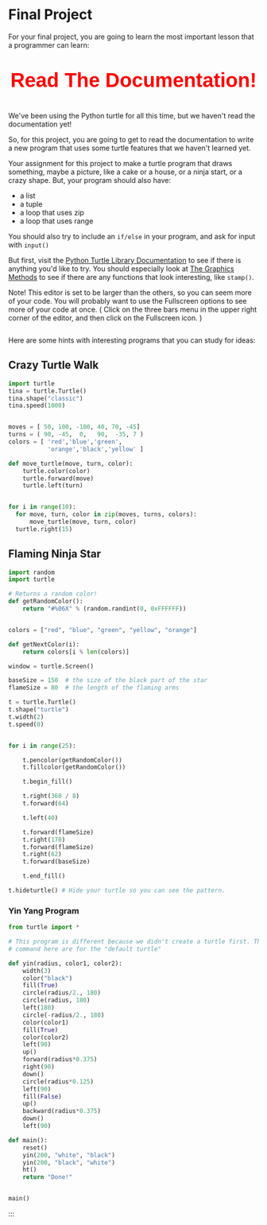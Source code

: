 # Final Project

For your final  project, you are going to learn the most important lesson
that a programmer can learn:

<p style="text-align: center; font-size: 40px; font-weight: bold; color: red; font-family: 'Comic Sans MS', cursive, sans-serif;">Read The Documentation!</p>

We've been using the Python turtle for all this time, but we haven't read the documentation yet! 

So, for this project, you are going to get to read the documentation to write a new program
that uses some turtle features that we haven't learned yet. 

Your assignment for this project to make a turtle program that draws something, maybe a picture, like a cake or a house, or a ninja start, or a crazy shape. But, your program should also have: 

* a list
* a tuple
* a loop that uses zip
* a loop that uses range

You should also try to include an `if/else` in your program, and ask for input with `input()`

But first, visit the [Python Turtle Library Documentation](https://docs.python.org/3/library/turtle.html)
to see if there is anything you'd like to try. You should especially look at [The Graphics Methods](https://docs.python.org/3/library/turtle.html#turtle-graphics-reference) to see if there are any functions that look interesting, like `stamp()`.


Note! This editor is set to be larger than the others, so you can seem more of
your code. You will probably want to use the Fullscreen options to see more of
your code at once. ( Click on the three bars menu in the upper right corner of
the editor, and then click on the Fullscreen icon. )

```python.run:height=800,width=1200

```

Here are some hints with interesting programs that you can study for ideas:

## Crazy Turtle Walk

```python
import turtle
tina = turtle.Turtle()
tina.shape("classic")
tina.speed(1000)


moves = [ 50, 100, -100, 40, 70, -45]
turns = ( 90, -45,  0,   90,  -35, 7 )
colors = [ 'red','blue','green',
           'orange','black','yellow' ]

def move_turtle(move, turn, color):
    turtle.color(color)
    turtle.forward(move)
    turtle.left(turn)


for i in range(10):
  for move, turn, color in zip(moves, turns, colors):
      move_turtle(move, turn, color)
  turtle.right(15)

```

## Flaming Ninja Star
```python
import random
import turtle

# Returns a random color!
def getRandomColor():
    return "#%06X" % (random.randint(0, 0xFFFFFF))


colors = ["red", "blue", "green", "yellow", "orange"]

def getNextColor(i):
    return colors[i % len(colors)]

window = turtle.Screen()

baseSize = 150  # the size of the black part of the star
flameSize = 80  # the length of the flaming arms

t = turtle.Turtle()
t.shape("turtle")
t.width(2) 
t.speed(0)  


for i in range(25):

    t.pencolor(getRandomColor())
    t.fillcolor(getRandomColor())  

    t.begin_fill()

    t.right(360 / 8) 
    t.forward(64)

    t.left(40) 

    t.forward(flameSize)
    t.right(170) 
    t.forward(flameSize)
    t.right(62) 
    t.forward(baseSize) 

    t.end_fill()

t.hideturtle() # Hide your turtle so you can see the pattern.
```

### Yin Yang Program
```python 
from turtle import *

# This program is different because we didn't create a turtle first. The
# command here are for the "default turtle"

def yin(radius, color1, color2):
    width(3)
    color("black")
    fill(True)
    circle(radius/2., 180)
    circle(radius, 180)
    left(180)
    circle(-radius/2., 180)
    color(color1)
    fill(True)
    color(color2)
    left(90)
    up()
    forward(radius*0.375)
    right(90)
    down()
    circle(radius*0.125)
    left(90)
    fill(False)
    up()
    backward(radius*0.375)
    down()
    left(90)

def main():
    reset()
    yin(200, "white", "black")
    yin(200, "black", "white")
    ht()
    return "Done!"


main()
```
:::



